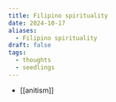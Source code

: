 ```yaml
---
title: Filipino spirituality
date: 2024-10-17
aliases:
  - Filipino spirituality
draft: false
tags:
  - thoughts
  - seedlings
---
```

- [[anitism]]